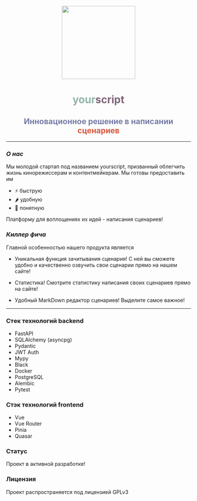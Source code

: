 <p style="text-align: center">
<img height="200" width="200" src="https://github.com/lubaskinc0de/yourscript/assets/100635212/e9393d8b-e3b5-4990-8796-bdadf986e3c4"></img>
</p>

<h1 style="text-align: center; color: #92b4a7">your<span style="color: #81667a">script</span></h1>
<h2 style="text-align: center; color: #777da7">Инновационное решение в написании <span style="color: #d5573b">
сценариев</span></h2>

------------------------
### *О нас*

Мы молодой стартап под названием yourscript, призванный облегчить жизнь кинорежиссерам и контентмейкерам.
Мы готовы предоставить им

- ⚡ быструю
- 🌶️ удобную
- 🥑 понятную

Платформу для воплощениях их идей - написания сценариев!

### *Киллер фича*

Главной особенностью нашего продукта является

- Уникальная функция зачитывания сценария!
С ней вы сможете удобно и качественно озвучить свои сценарии прямо на нашем сайте!

- Статистика! Смотрите статистику написания своих сценариев прямо на сайте!

- Удобный MarkDown редактор сценариев! Выделите самое важное!

---------------------

### Стeк технологий backend

- FastAPI
- SQLAlchemy (asyncpg)
- Pydantic
- JWT Auth
- Mypy
- Black
- Docker
- PostgreSQL
- Alembic
- Pytest

### Стэк технологий frontend

- Vue
- Vue Router
- Pinia
- Quasar

### Статус

Проект в активной разработке!

### Лицензия

Проект распространяется под лицензией GPLv3